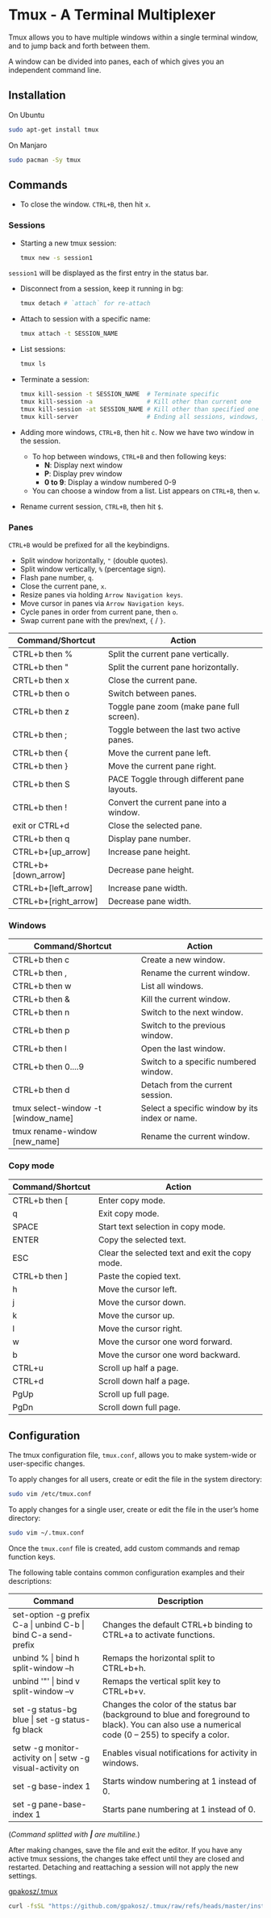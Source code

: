 # Tmux - A Terminal Multiplexer

Tmux allows you to have multiple windows within a single terminal window, and to jump back and forth between them.

A window can be divided into panes, each of which gives you an independent command line.

## Installation

On Ubuntu

```bash
sudo apt-get install tmux
```

On Manjaro

```bash
sudo pacman -Sy tmux
```

## Commands

- To close the window. `CTRL+B`, then hit `x`.

### Sessions

- Starting a new tmux session:

    ```bash
    tmux new -s session1
    ```

`session1` will be displayed as the first entry in the status bar.

- Disconnect from a session, keep it running in bg:

    ```bash
    tmux detach # `attach` for re-attach
    ```

- Attach to session with a specific name:

    ```bash
    tmux attach -t SESSION_NAME
    ```

- List sessions:

    ```bash
    tmux ls
    ```

- Terminate a session:

    ```bash
    tmux kill-session -t SESSION_NAME  # Terminate specific
    tmux kill-session -a               # Kill other than current one
    tmux kill-session -at SESSION_NAME # Kill other than specified one
    tmux kill-server                   # Ending all sessions, windows, panes,...
    ```

- Adding more windows, `CTRL+B`, then hit `c`. Now we have two window in the session.
  - To hop between windows, `CTRL+B` and then following keys:
    - **N**: Display next window
    - **P**: Display prev window
    - **0 to 9**: Display a window numbered 0-9
  - You can choose a window from a list. List appears on `CTRL+B`, then `w`.

- Rename current session, `CTRL+B`, then hit `$`.

### Panes

`CTRL+B` would be prefixed for all the keybindigns.

- Split window horizontally, `"` (double quotes).
- Split window vertically, `%` (percentage sign).
- Flash pane number, `q`.
- Close the current pane, `x`.
- Resize panes via holding `Arrow Navigation keys`.
- Move cursor in panes via `Arrow Navigation keys`.
- Cycle panes in order from current pane, then `o`.
- Swap current pane with the prev/next, `{` / `}`.

| Command/Shortcut     | Action                                      |
|----------------------|---------------------------------------------|
| CTRL+b then %        | Split the current pane vertically.          |
| CTRL+b then "        | Split the current pane horizontally.        |
| CRTL+b then x        | Close the current pane.                     |
| CTRL+b then o        | Switch between panes.                       |
| CTRL+b then z        | Toggle pane zoom (make pane full screen).   |
| CTRL+b then ;        | Toggle between the last two active panes.   |
| CTRL+b then {        | Move the current pane left.                 |
| CTRL+b then }        | Move the current pane right.                |
| CTRL+b then S        | PACE Toggle through different pane layouts. |
| CTRL+b then !        | Convert the current pane into a window.     |
| exit or CTRL+d       | Close the selected pane.                    |
| CTRL+b then q        | Display pane number.                        |
| CTRL+b+[up_arrow]    | Increase pane height.                       |
| CTRL+b+[down_arrow]  | Decrease pane height.                       |
| CTRL+b+[left_arrow]  | Increase pane width.                        |
| CTRL+b+[right_arrow] | Decrease pane width.                        |

### Windows

| Command/Shortcut                      | Action                                         |
|---------------------------------------|------------------------------------------------|
| CTRL+b then c                         | Create a new window.                           |
| CTRL+b then ,                         | Rename the current window.                     |
| CTRL+b then w                         | List all windows.                              |
| CTRL+b then &                         | Kill the current window.                       |
| CTRL+b then n                         | Switch to the next window.                     |
| CTRL+b then p                         | Switch to the previous window.                 |
| CTRL+b then l                         | Open the last window.                          |
| CTRL+b then 0....9                    | Switch to a specific numbered window.          |
| CTRL+b then d                         | Detach from the current session.               |
| tmux select-window -t [window_name]   | Select a specific window by its index or name. |
| tmux rename-window [new_name]         | Rename the current window.                     |

### Copy mode

| Command/Shortcut | Action                                          |
|------------------|-------------------------------------------------|
| CTRL+b then [    | Enter copy mode.                                |
| q                | Exit copy mode.                                 |
| SPACE            | Start text selection in copy mode.              |
| ENTER            | Copy the selected text.                         |
| ESC              | Clear the selected text and exit the copy mode. |
| CTRL+b then ]    | Paste the copied text.                          |
| h                | Move the cursor left.                           |
| j                | Move the cursor down.                           |
| k                | Move the cursor up.                             |
| l                | Move the cursor right.                          |
| w                | Move the cursor one word forward.               |
| b                | Move the cursor one word backward.              |
| CTRL+u           | Scroll up half a page.                          |
| CTRL+d           | Scroll down half a page.                        |
| PgUp             | Scroll up full page.                            |
| PgDn             | Scroll down full page.                          |

## Configuration

Тhe tmux configuration file, `tmux.conf`, allows you to make system-wide or user-specific changes.

To apply changes for all users, create or edit the file in the system directory:

```bash
sudo vim /etc/tmux.conf
```

To apply changes for a single user, create or edit the file in the user’s home directory:

```bash
sudo vim ~/.tmux.conf
```

Once the `tmux.conf` file is created, add custom commands and remap function keys.

The following table contains common configuration examples and their descriptions:

| Command | Description |
|---|---|
| set-option -g prefix C-a \| unbind C-b \| bind C-a send-prefix  |Changes the default CTRL+b binding to CTRL+a to activate functions. |
| unbind % \| bind h split-window –h | Remaps the horizontal split to CTRL+b+h. |
| unbind '"' \| bind v split-window –v | Remaps the vertical split key to CTRL+b+v. |
| set -g status-bg blue \| set -g status-fg black | Changes the color of the status bar (background to blue and foreground to black). You can also use a numerical code (0 – 255) to specify a color. |
| setw -g monitor-activity on \| setw -g visual-activity on | Enables visual notifications for activity in windows. |
| set -g base-index 1 | Starts window numbering at 1 instead of 0. |
| set -g pane-base-index 1 | Starts pane numbering at 1 instead of 0. |

(_Command splitted with **|** are multiline._)

After making changes, save the file and exit the editor. If you have any active tmux sessions, the changes take effect until they are closed and restarted. Detaching and reattaching a session will not apply the new settings.

[gpakosz/.tmux](https://github.com/gpakosz/.tmux)

```bash
curl -fsSL "https://github.com/gpakosz/.tmux/raw/refs/heads/master/install.sh#$(date +%s)" | bash
```

